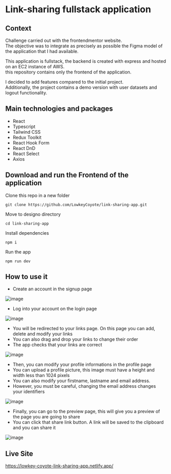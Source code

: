 # Link-sharing fullstack application

## Context

Challenge carried out with the frontendmentor website.   
The objective was to integrate as precisely as possible the Figma model of the application that I had available.   

This application is fullstack, the backend is created with express and hosted on an EC2 instance of AWS.  
this repository contains only the frontend of the application.   

I decided to add features compared to the initial project.  
Additionally, the project contains a demo version with user datasets and logout functionality.  

## Main technologies and packages

- React
- Typescript
- Tailwind CSS
- Redux Toolkit
- React Hook Form
- React DnD
- React Select
- Axios

## Download and run the Frontend of the application

Clone this repo in a new folder
```console
git clone https://github.com/LowkeyCoyote/link-sharing-app.git
```
Move to designo directory
```console
cd link-sharing-app
```
Install dependencies  
```console
npm i
```
Run the app
```console
npm run dev
```

## How to use it

- Create an account in the signup page

![image](https://i.imgur.com/TNU7Jwo.png)

- Log into your account on the login page

![image](https://i.imgur.com/sj9hpyB.png)

- You will be redirected to your links page. On this page you can add, delete and modify your links
- You can also drag and drop your links to change their order
- The app checks that your links are correct

![image](https://i.imgur.com/Jb75R9V.png)

- Then, you can modify your profile informations in the profile page  
- You can upload a profile picture, this image must have a height and width less than 1024 pixels
- You can also modify your firstname, lastname and email address.
-  However, you must be careful, changing the email address changes your identifiers

![image](https://i.imgur.com/k9Y18d9.png)

- Finally, you can go to the preview page, this will give you a preview of the page you are going to share
- You can click that share link button. A link will be saved to the clipboard and you can share it

![image](https://i.imgur.com/vXBeLUp.png)

## Live Site 

https://lowkey-coyote-link-sharing-app.netlify.app/

